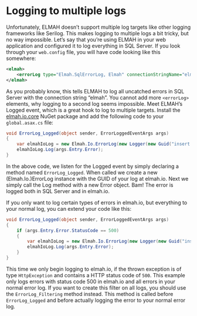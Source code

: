 # Logging to multiple logsUnfortunately, ELMAH doesn’t support multiple log targets like other logging frameworks like Serilog. This makes logging to multiple logs a bit tricky, but no way impossible. Let’s say that you’re using ELMAH in your web application and configured it to log everything in SQL Server. If you look through your `web.config` file, you will have code looking like this somewhere:```xml<elmah>    <errorLog type="Elmah.SqlErrorLog, Elmah" connectionStringName="elmah"/></elmah>```As you probably know, this tells ELMAH to log all uncatched errors in SQL Server with the connection string “elmah”. You cannot add more `<errorLog>` elements, why logging to a second log seems impossible. Meet ELMAH’s Logged event, which is a great hook to log to multiple targets. Install the [elmah.io.core](http://www.nuget.org/packages/elmah.io.core/) NuGet package and add the following code to your `global.asax.cs` file:```csharpvoid ErrorLog_Logged(object sender, ErrorLoggedEventArgs args){    var elmahIoLog = new Elmah.Io.ErrorLog(new Logger(new Guid("insert your log id")));    elmahIoLog.Log(args.Entry.Error);}```In the above code, we listen for the Logged event by simply declaring a method named `ErrorLog_Logged`. When called we create a new (Elmah.Io.)ErrorLog instance with the GUID of your log at elmah.io. Next we simply call the Log method with a new Error object. Bam! The error is logged both in SQL Server and in elmah.io.If you only want to log certain types of errors in elmah.io, but everything to your normal log, you can extend your code like this:```csharpvoid ErrorLog_Logged(object sender, ErrorLoggedEventArgs args){    if (args.Entry.Error.StatusCode == 500)    {        var elmahIoLog = new Elmah.Io.ErrorLog(new Logger(new Guid("insert your log id")));        elmahIoLog.Log(args.Entry.Error);    }}```This time we only begin logging to elmah.io, if the thrown exception is of type `HttpException` and contains a HTTP status code of `500`. This example only logs errors with status code 500 in elmah.io and all errors in your normal error log. If you want to create this filter on all logs, you should use the `ErrorLog_Filtering` method instead. This method is called before `ErrorLog_Logged` and before actually logging the error to your normal error log.